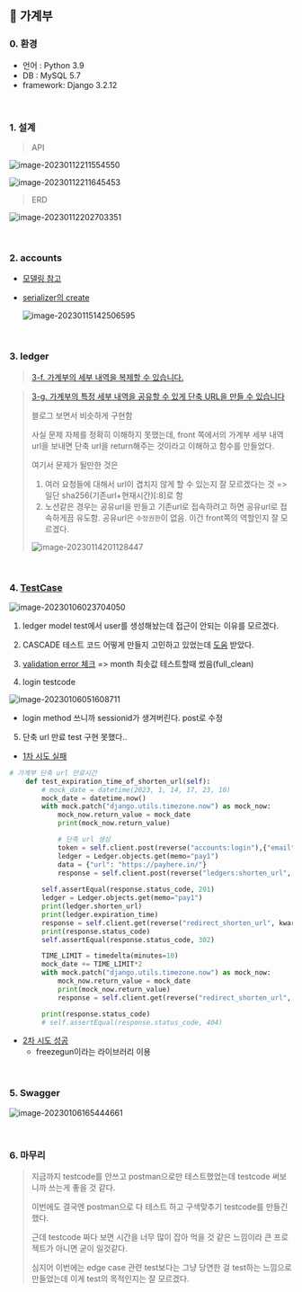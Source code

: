 ## :book: 가계부

### 0. 환경

- 언어 : Python 3.9
- DB : MySQL 5.7
- framework: Django 3.2.12

<br>

### 1. 설계

> API

![image-20230112211554550](README.assets/image-20230112211554550.png)

![image-20230112211645453](README.assets/image-20230112211645453.png)

> ERD

![image-20230112202703351](README.assets/image-20230112202703351.png)

<br>

### 2. accounts

- [모델링 참고](https://iamthejiheee.tistory.com/78)

- [serializer의 create](https://www.django-rest-framework.org/tutorial/1-serialization/)

  ![image-20230115142506595](README.assets/image-20230115142506595.png)

<br>

### 3. ledger

> [3-f. 가계부의 세부 내역을 복제할 수 있습니다.](https://docs.djangoproject.com/en/3.2/topics/db/queries/#copying-model-instances)

> [3-g. 가계부의 특정 세부 내역을 공유할 수 있게 단축 URL을 만들 수 있습니다](https://ninano1109.tistory.com/63)
>
> 블로그 보면서 비슷하게 구현함
>
> 사실 문제 자체를 정확히 이해하지 못했는데, 
> front 쪽에서의 가계부 세부 내역 url을 보내면 단축 url을 return해주는 것이라고 이해하고 함수를 만들었다.
>
> 여기서 문제가 될만한 것은
>
> 1. 여러 요청들에 대해서 url이 겹치지 않게 할 수 있는지 잘 모르겠다는 것 => 일단 sha256(기존url+현재시간)[:8]로 함
> 2. 노션같은 경우는 공유url을 만들고 기존url로 접속하려고 하면 공유url로 접속하게끔 유도함. 공유url은 `수정권한`이 없음. 이건 front쪽의 역할인지 잘 모르겠다.
>
> ![image-20230114201128447](README.assets/image-20230114201128447.png)

<br>

### 4. [TestCase](https://developer.mozilla.org/ko/docs/Learn/Server-side/Django/Testing)

![image-20230106023704050](README.assets/image-20230106023704050.png)

1. ledger model test에서 user를 생성해놨는데 접근이 안되는 이유를 모르겠다.

2. CASCADE 테스트 코드 어떻게 만들지 고민하고 있었는데 [도움](https://stackoverflow.com/questions/32731400/django-test-doesnotexist) 받았다.

3. [validation error 체크](https://velog.io/@gaya309/Django-fullclean-vs-cleanfields-vs-clean) => month 최솟값 테스트할때 썼음(full_clean)

4. login testcode

![image-20230106051608711](README.assets/image-20230106051608711.png)

- login method 쓰니까 sessionid가 생겨버린다. post로 수정

5. 단축 url 만료 test 구현 못했다.. 

- [1차 시도 실패](https://dev-yakuza.posstree.com/ko/django/test/models/)

```python
# 가계부 단축 url 만료시간
    def test_expiration_time_of_shorten_url(self):
        # mock_date = datetime(2023, 1, 14, 17, 23, 10)
        mock_date = datetime.now()
        with mock.patch("django.utils.timezone.now") as mock_now:
            mock_now.return_value = mock_date
            print(mock_now.return_value)

            # 단축 url 생성
            token = self.client.post(reverse("accounts:login"),{"email":"pay@here.com", "password":"payhere"}).data["token"]["access"]
            ledger = Ledger.objects.get(memo="pay1")
            data = {"url": "https://payhere.in/"}
            response = self.client.post(reverse("ledgers:shorten_url", kwargs={"ledger_pk":ledger.pk}), data=data, **{"HTTP_AUTHORIZATION": f"Bearer {token}"})
        
        self.assertEqual(response.status_code, 201)
        ledger = Ledger.objects.get(memo="pay1")
        print(ledger.shorten_url)
        print(ledger.expiration_time)
        response = self.client.get(reverse("redirect_shorten_url", kwargs={"shorten_url":ledger.shorten_url}))
        print(response.status_code)
        self.assertEqual(response.status_code, 302)

        TIME_LIMIT = timedelta(minutes=10)
        mock_date += TIME_LIMIT*2
        with mock.patch("django.utils.timezone.now") as mock_now:
            mock_now.return_value = mock_date
            print(mock_now.return_value)
            response = self.client.get(reverse("redirect_shorten_url", kwargs={"shorten_url":ledger.shorten_url}))

        print(response.status_code)
        # self.assertEqual(response.status_code, 404)
```

- [2차 시도 성공](https://minwook-shin.github.io/python-mocking-datetime-module-using-freezegun/)
  - freezegun이라는 라이브러리 이용

<br>

### 5. Swagger

![image-20230106165444661](README.assets/image-20230106165444661.png)

<br>

### 6. 마무리

> 지금까지 testcode를 안쓰고 postman으로만 테스트했었는데 testcode 써보니까 쓰는게 좋을 것 같다. 
>
> 이번에도 결국엔 postman으로 다 테스트 하고 구색맞추기 testcode를 만들긴 했다.
>
> 근데 testcode 짜다 보면 시간을 너무 많이 잡아 먹을 것 같은 느낌이라 큰 프로젝트가 아니면 굳이 일것같다.
>
> 심지어 이번에는 edge case 관련 test보다는 그냥 당연한 걸 test하는 느낌으로 만들었는데 이게 test의 목적인지는 잘 모르겠다.
